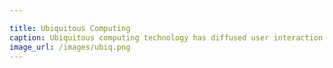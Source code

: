 ```yaml
---

title: Ubiquitous Computing
caption: Ubiquitous computing technology has diffused user interaction to the environment and has enabled an ecosystem of devices and services, such as the nest smart thermostat, which connects to the internet and is controlled through a mobile computer.
image_url: /images/ubiq.png
---
```

